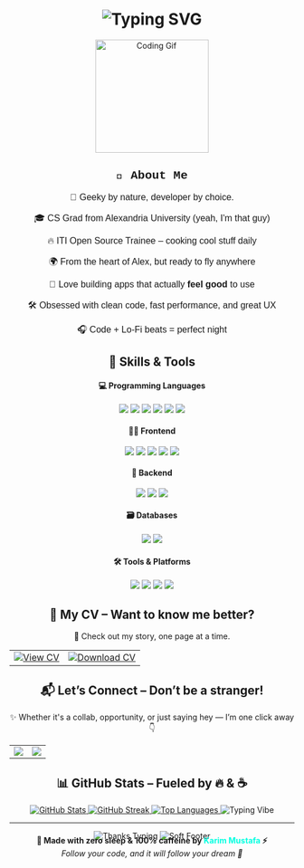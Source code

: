 <h1 align="center">
  <img src="https://readme-typing-svg.herokuapp.com?font=Fira+Code&size=30&pause=1000&center=true&vCenter=true&width=1000&lines=Hey+there!+I'm+Karim+Mustafa+%E2%9D%A4%EF%B8%8F;Full+Stack+Developer+%F0%9F%94%A5;Open+Source+Contributor+%F0%9F%A7%91%E2%80%8D%F0%9F%92%BB;Tech+Lover+%E2%9C%A8" alt="Typing SVG" />
</h1>


<div align="center">
  <img src="https://media.giphy.com/media/QssGEmpkyEOhBCb7e1/giphy.gif" width="200" alt="Coding Gif" />
</div>


<div align="center">

<h2 style="font-family: 'Courier New', Courier, monospace;">👾 About Me</h2>

<p style="font-family: 'Comic Sans MS', cursive, sans-serif; font-size: 16px;">
🧠 Geeky by nature, developer by choice.
</p>
<p style="font-family: 'Comic Sans MS', cursive, sans-serif; font-size: 16px;">
🎓 CS Grad from Alexandria University (yeah, I'm that guy)
</p>
<p style="font-family: 'Comic Sans MS', cursive, sans-serif; font-size: 16px;">
🔥 ITI Open Source Trainee – cooking cool stuff daily
</p>
<p style="font-family: 'Comic Sans MS', cursive, sans-serif; font-size: 16px;">
🌍 From the heart of Alex, but ready to fly anywhere
</p>
<p style="font-family: 'Comic Sans MS', cursive, sans-serif; font-size: 16px;">
🎯 Love building apps that actually <b>feel good</b> to use
</p>
<p style="font-family: 'Comic Sans MS', cursive, sans-serif; font-size: 16px;">
🛠️ Obsessed with clean code, fast performance, and great UX
</p>
<p style="font-family: 'Comic Sans MS', cursive, sans-serif; font-size: 16px;">
🎧 Code + Lo-Fi beats = perfect night
</p>

</div>

<div align="center">

## 🧠 Skills & Tools

<h4>💻 Programming Languages</h4>
<img src="https://img.shields.io/badge/JavaScript-F7DF1E?style=for-the-badge&logo=javascript&logoColor=black" />
<img src="https://img.shields.io/badge/TypeScript-3178C6?style=for-the-badge&logo=typescript&logoColor=white" />
<img src="https://img.shields.io/badge/Java-007396?style=for-the-badge&logo=java&logoColor=white" />
<img src="https://img.shields.io/badge/C-00599C?style=for-the-badge&logo=c&logoColor=white" />
<img src="https://img.shields.io/badge/C++-00599C?style=for-the-badge&logo=c%2B%2B&logoColor=white" />
<img src="https://img.shields.io/badge/SQL-4479A1?style=for-the-badge&logo=postgresql&logoColor=white" />

<h4>👨‍🎨 Frontend</h4>
<img src="https://img.shields.io/badge/React-61DAFB?style=for-the-badge&logo=react&logoColor=black" />
<img src="https://img.shields.io/badge/Next.js-000000?style=for-the-badge&logo=nextdotjs&logoColor=white" />
<img src="https://img.shields.io/badge/Angular-DD0031?style=for-the-badge&logo=angular&logoColor=white" />
<img src="https://img.shields.io/badge/Tailwind-38B2AC?style=for-the-badge&logo=tailwindcss&logoColor=white" />
<img src="https://img.shields.io/badge/Bootstrap-7952B3?style=for-the-badge&logo=bootstrap&logoColor=white" />

<h4>🧩 Backend</h4>
<img src="https://img.shields.io/badge/Node.js-339933?style=for-the-badge&logo=nodedotjs&logoColor=white" />
<img src="https://img.shields.io/badge/Express.js-000000?style=for-the-badge&logo=express&logoColor=white" />
<img src="https://img.shields.io/badge/NestJS-E0234E?style=for-the-badge&logo=nestjs&logoColor=white" />

<h4>🗃️ Databases</h4>
<img src="https://img.shields.io/badge/MongoDB-47A248?style=for-the-badge&logo=mongodb&logoColor=white" />
<img src="https://img.shields.io/badge/MySQL-4479A1?style=for-the-badge&logo=mysql&logoColor=white" />

<h4>🛠️ Tools & Platforms</h4>
<img src="https://img.shields.io/badge/Git-F05032?style=for-the-badge&logo=git&logoColor=white" />
<img src="https://img.shields.io/badge/Linux-FCC624?style=for-the-badge&logo=linux&logoColor=black" />
<img src="https://img.shields.io/badge/WordPress-21759B?style=for-the-badge&logo=wordpress&logoColor=white" />
<img src="https://img.shields.io/badge/Joomla-5091CD?style=for-the-badge&logo=joomla&logoColor=white" />

</div>

<div align="center">

## 📄 My CV – Want to know me better?

🎯 Check out my story, one page at a time.

<table><tr>
<td>
<a href="https://drive.google.com/file/d/12fQFaAX79aeHkXm6PEJer9kny7YbCe8l/view?usp=sharing" target="_blank">
  <img src="https://img.shields.io/badge/View%20CV-Online-blue?style=for-the-badge&logo=google-drive&logoColor=white" alt="View CV" />
</a>
</td>
<td>
<a href="https://github.com/karimmustafa11/karimmustafa11/raw/main/KarimMustafa_CV.pdf" download>
  <img src="https://img.shields.io/badge/⬇️%20Download-CV-red?style=for-the-badge&logo=adobeacrobatreader&logoColor=white" alt="Download CV" />
</a>
</td>
</tr></table>

</div>

<div align="center">

## 📬 Let’s Connect – Don’t be a stranger!

✨ Whether it's a collab, opportunity, or just saying hey — I’m one click away 👇

<table><tr>
<td>
<a href="mailto:karimmustafa495@gmail.com" target="_blank">
  <img src="https://img.shields.io/badge/Gmail-karimmustafa495@gmail.com-D14836?style=for-the-badge&logo=gmail&logoColor=white" />
</a>
</td>

<td>
<a href="https://www.linkedin.com/in/karim-mustafa-949207318/" target="_blank">
  <img src="https://img.shields.io/badge/LinkedIn-Karim%20Mustafa-0077B5?style=for-the-badge&logo=linkedin&logoColor=white" />
</a>
</td>
</tr></table>
</div>
<div align="center">

## 📊 GitHub Stats – Fueled by 🔥 & ☕️

<!-- GitHub Stats Panel -->
<a href="https://github.com/karimmustafa11">
  <img src="https://github-readme-stats.vercel.app/api?username=karimmustafa11&show_icons=true&theme=tokyonight&count_private=true&hide=issues&border_radius=12&custom_title=Karim%20Mustafa's%20GitHub%20Stats" alt="GitHub Stats" />
</a>

<!-- GitHub Streak -->
<a href="https://github.com/karimmustafa11">
  <img src="https://github-readme-streak-stats.herokuapp.com?user=karimmustafa11&theme=tokyonight&border_radius=12&date_format=M%20j%5B%2C%20Y%5D" alt="GitHub Streak" />
</a>

<!-- Most Used Languages -->
<a href="https://github.com/karimmustafa11">
  <img src="https://github-readme-stats.vercel.app/api/top-langs/?username=karimmustafa11&layout=compact&theme=tokyonight&langs_count=8&border_radius=12&hide=html" alt="Top Languages" />
</a>

<!-- Vibes Quote -->
<img src="https://readme-typing-svg.herokuapp.com?font=Fira+Code&size=22&pause=1000&color=58A6FF&center=true&vCenter=true&width=700&lines=Consistency+is+key+%F0%9F%94%91;Code.+Commit.+Repeat.+%F0%9F%9A%80" alt="Typing Vibe" />

</div>

---
<!-- 🚀 End Banner Section -->
<div align="center">

<!-- Typing Thank You -->
<img src="https://readme-typing-svg.herokuapp.com?font=Fira+Code&size=22&pause=1000&color=00FFCC&center=true&vCenter=true&width=700&lines=Thanks+for+scrolling+this+far!+You're+awesome+%F0%9F%91%8C;Stay+curious+.+Keep+building+.+Never+settle+%F0%9F%9A%80" alt="Thanks Typing" />

<!-- Footer Capsule with New Gradient -->
<img src="https://capsule-render.vercel.app/api?type=soft&color=00ffe0,9333ea,3b82f6&height=120&section=footer&text=See+You+Around!&fontColor=ffffff&fontSize=28&animation=twinkling" alt="Soft Footer" />

<!-- Signature -->
<p style="margin-top: -10px;">
  <strong>👑 Made with zero sleep & 100% caffeine by <span style="color:#00ffe0">Karim Mustafa</span> ⚡</strong><br/>
  <em>Follow your code, and it will follow your dream 🌌</em>
</p>

</div>





